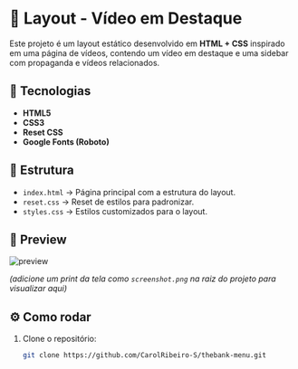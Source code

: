 # 🎥 Layout - Vídeo em Destaque

Este projeto é um layout estático desenvolvido em **HTML + CSS** inspirado em uma página de vídeos, contendo um vídeo em destaque e uma sidebar com propaganda e vídeos relacionados.

## 🚀 Tecnologias
- **HTML5**
- **CSS3**
- **Reset CSS**
- **Google Fonts (Roboto)**

## 📂 Estrutura
- `index.html` → Página principal com a estrutura do layout.
- `reset.css` → Reset de estilos para padronizar.
- `styles.css` → Estilos customizados para o layout.

## 📸 Preview
![preview](./screenshot.png)

*(adicione um print da tela como `screenshot.png` na raiz do projeto para visualizar aqui)*

## ⚙️ Como rodar
1. Clone o repositório:
   ```bash
   git clone https://github.com/CarolRibeiro-S/thebank-menu.git
